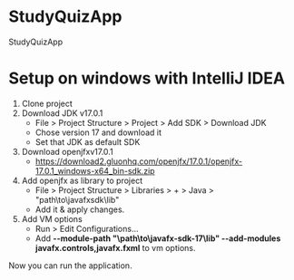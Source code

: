 # StudyQuizApp
StudyQuizApp

# Setup on windows with IntelliJ IDEA
1) Clone project
2) Download JDK v17.0.1
    - File > Project Structure > Project > Add SDK > Download JDK
    - Chose version 17 and download it
    - Set that JDK as default SDK
3) Download openjfxv17.0.1 
    - https://download2.gluonhq.com/openjfx/17.0.1/openjfx-17.0.1_windows-x64_bin-sdk.zip
4) Add openjfx as library to project
    - File > Project Structure > Libraries > + > Java > "path\to\javafxsdk\lib"
    - Add it & apply changes.
5) Add VM options
    - Run > Edit Configurations...
    - Add **--module-path "\path\to\javafx-sdk-17\lib" --add-modules javafx.controls,javafx.fxml** to vm options.
    
Now you can run the application.

